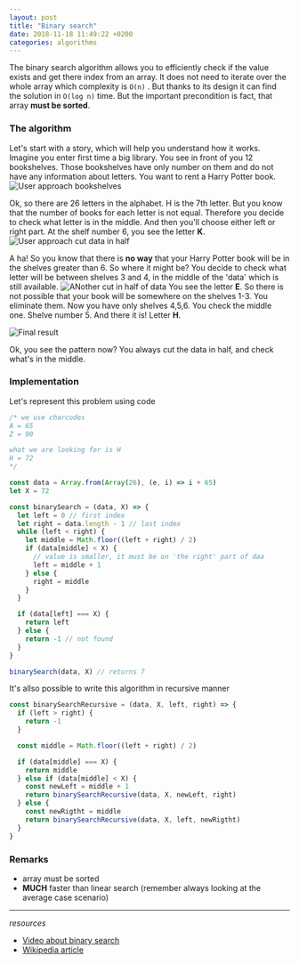 ```yaml
---
layout: post
title: "Binary search"
date: 2018-11-18 11:49:22 +0200
categories: algorithms
---
```


The binary search algorithm allows you to efficiently check if the value exists and get there index from an array. It does not need to iterate over the whole array which complexity is  ```O(n)``` . But thanks to its design it can find the solution in ```O(log n)``` time. But the important precondition is fact, that array **must be sorted**.

### The algorithm

Let's start with a story, which will help you understand how it works. Imagine you enter first time a big library. You see in front of you 12 bookshelves. Those bookshelves have only number on them and do not have any information about letters. You want to rent a Harry Potter book.
![User approach bookshelves](/assets/img/binary-search/1.PNG)

Ok, so there are 26 letters in the alphabet. H is the 7th letter. But you know that the number of books for each letter is not equal. Therefore you decide to check what letter is in the middle. And then you'll choose either left or right part. At the shelf number 6, you see the letter **K**.
![User approach cut data in half](/assets/img/binary-search/2.PNG)

A ha! So you know that there is **no way** that your Harry Potter book will be in the shelves greater than 6. So where it might be? You decide to check what letter will be between shelves 3 and 4, in the middle of the 'data' which is still available.
![ANother cut in half of data](/assets/img/binary-search/3.PNG)
You see the letter **E**. So there is not possible that your book will be somewhere on the shelves 1-3. You eliminate them. Now you have only shelves 4,5,6. You check the middle one. Shelve number 5. And there it is! Letter **H**. 

![Final result](/assets/img/binary-search/4.PNG)

Ok, you see the pattern now? You always cut the data in half, and check what's in the middle. 

### Implementation

Let's represent this problem using code

```javascript
/* we use charcodes
A = 65
Z = 90

what we are looking for is H
H = 72
*/

const data = Array.from(Array(26), (e, i) => i + 65)
let X = 72

const binarySearch = (data, X) => {
  let left = 0 // first index
  let right = data.length - 1 // last index
  while (left < right) {
    let middle = Math.floor((left + right) / 2)
    if (data[middle] < X) {
      // value is smaller, it must be on 'the right' part of daa
      left = middle + 1
    } else {
      right = middle
    }
  }

  if (data[left] === X) {
    return left
  } else {
    return -1 // not found
  }
}

binarySearch(data, X) // returns 7

```

It's allso possible to write this algorithm in recursive manner

```javascript
const binarySearchRecursive = (data, X, left, right) => {
  if (left > right) {
    return -1
  }

  const middle = Math.floor((left + right) / 2)

  if (data[middle] === X) {
    return middle
  } else if (data[middle] < X) {
    const newLeft = middle + 1
    return binarySearchRecursive(data, X, newLeft, right)
  } else {
    const newRigtht = middle
    return binarySearchRecursive(data, X, left, newRigtht)
  }
}
```

### Remarks
* array must be sorted
* **MUCH** faster than linear search (remember always looking at the average case scenario)

---
*resources*
* [Video about binary search](https://www.youtube.com/watch?v=P3YID7liBug)
* [Wikipedia article](https://en.wikipedia.org/wiki/Binary_search_algorithm)

